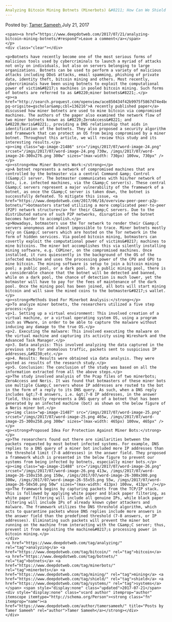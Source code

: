 ```yaml
---
Analyzing Bitcoin Mining Botnets (Minerbots) &#8211; How Can We Shield Our Systems Against Minerbots?
---
```

<article class="post-listing post-21476 post type-post status-publish format-standard has-post-thumbnail hentry  tag-analyzing tag-bitcoin tag-botnets tag-minerbots tag-mining tag-shield tag-systems">
    <div class="post-inner">
        <span>Posted by: <a href="https://www.deepdotweb.com/author/tamersameeh/" title="">Tamer Sameeh </a></span>
    <span>July 21, 2017</span>
    
    <span><a href="https://www.deepdotweb.com/2017/07/21/analyzing-bitcoin-mining-botnets/#respond">Leave a comment</a></span>
    </p>
    <div class="clear"></div>
    
    <p>Botnets have recently become one of the most serious forms of malicious tools used by cybercriminals to launch a myriad of attacks not only on individuals, but also on servers belonging to large organizations. Botnets can be used to perform a variety of malicious attacks including DDoS attacks, email spamming, phishing of private data, identity theft, bitcoin mining and others. Most recently, cybercriminals have been using botnets to exploit the computational power of victim&#8217;s machines in pooled bitcoin mining. Such forms of botnets are referred to as &#8220;miner botnets&#8221;.</p>
    <p><a href="http://search.proquest.com/openview/ace850434f42b9975f5867d74e4bdace/1?pq-origsite=gscholar&amp;cbl=136216">A recently published paper</a> discussed how miner botnets are used to mine bitcoin via compromised machines. The authors of the paper also examined the network flow of two miner botnets known as &#8220;ZeroAccess&#8221; and &#8220;Neris&#8221;, providing a DNS relationship that aids in identification of the botnets. They also proposed a security algorithm and framework that can protect an OS from being compromised by a miner botnet. Throughout this article, we will review this study and its interesting results.</p>
    <p><img class="wp-image-21486" src="/imgs/2017/07/word-image-24.png" srcset="/imgs/2017/07/word-image-24.png 730w, /imgs/2017/07/word-image-24-300x276.png 300w" sizes="(max-width: 730px) 100vw, 730px" /></p>
    <p><strong>How Miner Botnets Work:</strong></p>
    <p>A botnet represents a network of compromised machines that are controlled by the botmaster via a central Command &amp; Control (C&amp;C) server. The botmaster communicates with his/her network of bots, i.e. infected machines, via the C&amp;C server(s). These central C&amp;C servers represent a major vulnerability of the framework of a botnet, as once the C&amp;C server is taken down, the botnet is successfully defeated. To mitigate this issue, <a href="https://www.deepdotweb.com/2017/06/16/overview-peer-peer-p2p-botnets/">botmasters started utilizing a more complicated peer-to-peer (P2P) network structure</a> for their C&amp;C servers. Due to the distributed nature of such P2P networks, disruption of the botnet becomes harder to accomplish.</p>
    <p>Nowadays, botmasters use the Tor network to render their C&amp;C servers anonymous and almost impossible to trace. Miner botnets mostly rely on C&amp;C servers which are hosted on the Tor network in the form of hidden services. Via pooled bitcoin mining, botmasters can covertly exploit the computational power of victims&#8217; machines to mine bitcoins. The miner bot accomplishes this via silently installing mining software, e.g. CGMiner, on the compromised machines. Once installed, it runs quiescently in the background of the OS of the infected machine and uses the processing power of the CPU and GPU to mine bitcoin. The mining software is setup to join a bitcoin mining pool; a public pool, or a dark pool. On a public mining pool, there is a considerable chance that the botnet will be detected and banned, while on a dark pool, the chance of detection is much lower, yet the botmaster will have to pay for the fees of maintenance of the dark pool. Once the mining pool has been joined, all bots will start mining bitcoin and will save the mined coins to the botmaster&#8217;s wallet.</p>
    <p><strong>Methods Used For Minerbot Analysis:</strong></p>
    <p>To analyze miner botnets, the researchers utilized a five step process:</p>
    <p>1. Setting up a virtual environment: This involved creation of a virtual machine, or a virtual operating system OS, using a program such as VMware, in order to be able to capture the malware without inducing any damage to the true OS.</p>
    <p>2. Executing the malware: This involved executing the malware on the virtual machine and capturing its activity using Wireshark and the Advanced Task Manager.</p>
    <p>3. Data analysis: This involved analyzing the data captured in the previous step for anomalous traffic, packets sent to suspicious IP addresses,&#8230;etc.</p>
    <p>4. Results: Results were obtained via data analysis. They were posted as results of the research study.</p>
    <p>5. Conclusion: The conclusion of the study was based on all the information extracted from all the above steps.</p>
    <p>The study involved analysis of the Pcap files of two minerbots; ZeroAccess and Neris. It was found that botmasters of these miner bots use multiple C&amp;C servers whose IP addresses are routed to the bot in the form of a reply to its DNS query. As such, when a DNS reply includes &gt;7-8 answers, i.e. &gt;7-8 IP addresses, in the answer field, this mostly represents a DNS query of a botnet that has been generated by an infected machine (bot) as shown on the below figure of a Neris miner bot.</p>
    <p><img class="wp-image-21487" src="/imgs/2017/07/word-image-25.png" srcset="/imgs/2017/07/word-image-25.png 465w, /imgs/2017/07/word-image-25-300x258.png 300w" sizes="(max-width: 465px) 100vw, 465px" /></p>
    <p><strong>Proposed Idea For Protection Against Miner Bots:</strong></p>
    <p>The researchers found out there are similarities between the packets requested by most botnet infected systems. For example, DNS replies to a DNS query of a miner bot included more IP addresses than the threshold limit (7-8 addresses) in the answer field. They proposed a framework which is presented in the below figure to prevent our systems from being infected by botnets, especially miner bots.</p>
    <p><img class="wp-image-21488" src="/imgs/2017/07/word-image-26.png" srcset="/imgs/2017/07/word-image-26.png 413w, /imgs/2017/07/word-image-26-150x150.png 150w, /imgs/2017/07/word-image-26-300x300.png 300w, /imgs/2017/07/word-image-26-55x55.png 55w, /imgs/2017/07/word-image-26-50x50.png 50w" sizes="(max-width: 413px) 100vw, 413px" /></p>
    <p>The framework begins by capturing packets from the TCP/IP stack. This is followed by applying white paper and black paper filtering, as white paper filtering will include all genuine IPs, while black paper filtering will include IPs of already known cyber attackers and malware. The framework utilizes the DNS threshold algorithm, which acts to quarantine packets whose DNS replies include more answers in the answer field than the predefined threshold (7-8 answers, or IP addresses). Eliminating such packets will prevent the miner bot running on the machine from interacting with the C&amp;C server; thus, prevent it from exploiting the machine&#8217;s processing power in bitcoin mining.</p>
    </div>
    <a href="https://www.deepdotweb.com/tag/analyzing/" rel="tag">analyzing</a> <a href="https://www.deepdotweb.com/tag/bitcoin/" rel="tag">bitcoin</a> <a href="https://www.deepdotweb.com/tag/botnets/" rel="tag">botnets</a> <a href="https://www.deepdotweb.com/tag/minerbots/" rel="tag">minerbots</a> <a href="https://www.deepdotweb.com/tag/mining/" rel="tag">mining</a> <a href="https://www.deepdotweb.com/tag/shield/" rel="tag">shield</a> <a href="https://www.deepdotweb.com/tag/systems/" rel="tag">systems</a></span> <span style="display:none" class="updated">2017-07-21</span>
    <div style="display:none" class="vcard author" itemprop="author" itemscope itemtype="http://schema.org/Person"><strong class="fn" itemprop="name"><a href="https://www.deepdotweb.com/author/tamersameeh/" title="Posts by Tamer Sameeh" rel="author">Tamer Sameeh</a></strong></div>
    </div>
</article>


